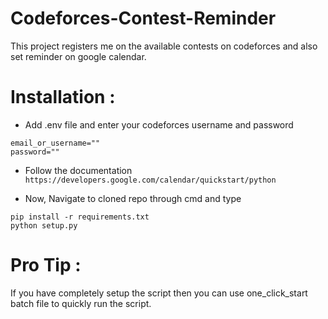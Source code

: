 # Codeforces-Contest-Reminder
This project registers me on the available contests on codeforces and also set reminder on google calendar.  

# Installation :   
- Add .env file and enter your codeforces username and password 
```
email_or_username=""
password=""  
```

- Follow the documentation ```https://developers.google.com/calendar/quickstart/python```

- Now, Navigate to cloned repo through cmd and type    
```
pip install -r requirements.txt
python setup.py
```

# Pro Tip :
If you have completely setup the script then you can use one_click_start batch file to quickly run the script.
